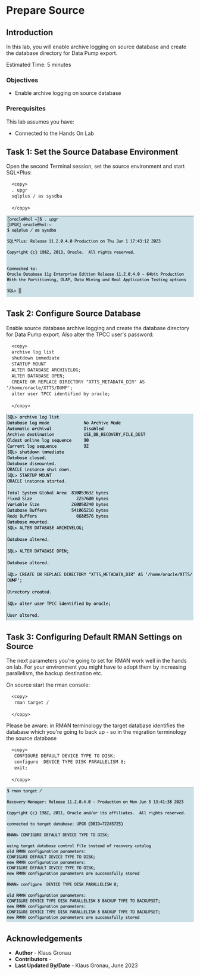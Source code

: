 # Prepare Source 

## Introduction

In this lab, you will enable archive logging on source database and create the database directory for Data Pump export.

Estimated Time: 5 minutes

### Objectives

- Enable archive logging on source database

### Prerequisites

This lab assumes you have:

- Connected to the Hands On Lab

## Task 1: Set the Source Database Environment

Open the second Terminal session, set the source environment and start SQL*Plus:

  ```
    <copy>
    . upgr
    sqlplus / as sysdba

    </copy>
 ```

![Login to CDB3](./images/Source_UPGR_env_sqlplus.png " ")


## Task 2: Configure Source Database
Enable source database archive logging and create the database directory for Data Pump export. Also alter the TPCC user's password:


  ```
    <copy>
    archive log list
    shutdown immediate
    STARTUP MOUNT
    ALTER DATABASE ARCHIVELOG;
    ALTER DATABASE OPEN;
    CREATE OR REPLACE DIRECTORY "XTTS_METADATA_DIR" AS '/home/oracle/XTTS/DUMP';
    alter user TPCC identified by oracle;
    
    </copy>
  ```


![Login to CDB3](./images/enable_archive_logging.png " ")

## Task 3: Configuring Default RMAN Settings on Source
The next parameters you're going to set for RMAN work well in the hands on lab. For your environment you might have to adopt them by increasing parallelism, the backup destination etc.

On source start the rman console: 

  ```
    <copy>
     rman target /

    </copy>
  ```

Please be aware:
in RMAN terminology the target database identifies the database which you're going to back up - so in the migration terminology the source database

  ```
    <copy>
     CONFIGURE DEFAULT DEVICE TYPE TO DISK;
     configure  DEVICE TYPE DISK PARALLELISM 8;
     exit;

    </copy>
  ```
![configure_RMAN_Source](./images/rman_default_target_settings.png " ")




## Acknowledgements
* **Author** - Klaus Gronau
* **Contributors** -  
* **Last Updated By/Date** - Klaus Gronau, June 2023
